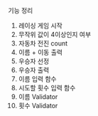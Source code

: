 기능 정리
1. 레이싱 게임 시작 
2. 무작위 값이 4이상인지 여부 
3. 자동차 전진 count 
4. 이름 + 이동 출력 
5. 우승자 선정 
6. 우승자 출력 
7. 이름 입력 함수 
8. 시도할 횟수 입력 함수 
9. 이름 Validator
10. 횟수 Validator